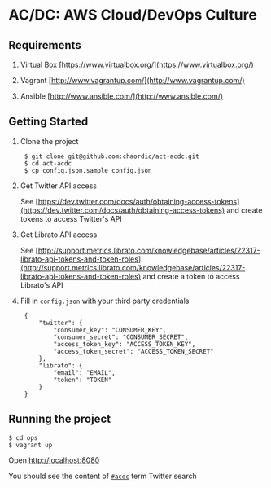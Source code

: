 # AC/DC: AWS Cloud/DevOps Culture

## Requirements


1. Virtual Box [https://www.virtualbox.org/](https://www.virtualbox.org/)

2. Vagrant [http://www.vagrantup.com/](http://www.vagrantup.com/)

3. Ansible [http://www.ansible.com/](http://www.ansible.com/)

## Getting Started

1. Clone the project

        $ git clone git@github.com:chaordic/act-acdc.git
        $ cd act-acdc
        $ cp config.json.sample config.json

2. Get Twitter API access

    See [https://dev.twitter.com/docs/auth/obtaining-access-tokens](https://dev.twitter.com/docs/auth/obtaining-access-tokens) and create tokens to access Twitter's API

3. Get Librato API access

    See [http://support.metrics.librato.com/knowledgebase/articles/22317-librato-api-tokens-and-token-roles](http://support.metrics.librato.com/knowledgebase/articles/22317-librato-api-tokens-and-token-roles) and create a token to access Librato's API

4. Fill in `config.json` with your third party credentials

        {
            "twitter": {
                "consumer_key": "CONSUMER_KEY",
                "consumer_secret": "CONSUMER_SECRET",
                "access_token_key": "ACCESS_TOKEN_KEY",
                "access_token_secret": "ACCESS_TOKEN_SECRET"
            },
            "librato": {
                "email": "EMAIL",
                "token": "TOKEN"
            }
        }


## Running the project

    $ cd ops
    $ vagrant up

Open [http://localhost:8080](http://localhost:8080)

You should see the content of [`#acdc`](https://twitter.com/search?q=%23acdc) term Twitter search

